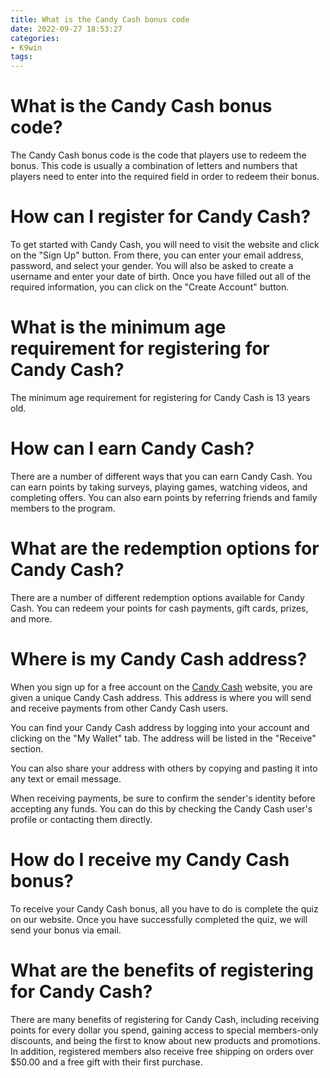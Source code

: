 ```yaml
---
title: What is the Candy Cash bonus code
date: 2022-09-27 18:53:27
categories:
- K9win
tags:
---
```



#  What is the Candy Cash bonus code?

The Candy Cash bonus code is the code that players use to redeem the bonus. This code is usually a combination of letters and numbers that players need to enter into the required field in order to redeem their bonus.

#  How can I register for Candy Cash?

To get started with Candy Cash, you will need to visit the website and click on the "Sign Up" button. From there, you can enter your email address, password, and select your gender. You will also be asked to create a username and enter your date of birth. Once you have filled out all of the required information, you can click on the "Create Account" button.

# What is the minimum age requirement for registering for Candy Cash?

The minimum age requirement for registering for Candy Cash is 13 years old.

# How can I earn Candy Cash?

There are a number of different ways that you can earn Candy Cash. You can earn points by taking surveys, playing games, watching videos, and completing offers. You can also earn points by referring friends and family members to the program.

# What are the redemption options for Candy Cash?

There are a number of different redemption options available for Candy Cash. You can redeem your points for cash payments, gift cards, prizes, and more.

#  Where is my Candy Cash address?

When you sign up for a free account on the [Candy Cash](https://www.candycash.com) website, you are given a unique Candy Cash address. This address is where you will send and receive payments from other Candy Cash users.

You can find your Candy Cash address by logging into your account and clicking on the "My Wallet" tab. The address will be listed in the "Receive" section.

You can also share your address with others by copying and pasting it into any text or email message.

When receiving payments, be sure to confirm the sender's identity before accepting any funds. You can do this by checking the Candy Cash user's profile or contacting them directly.

#  How do I receive my Candy Cash bonus?

To receive your Candy Cash bonus, all you have to do is complete the quiz on our website. Once you have successfully completed the quiz, we will send your bonus via email.

#  What are the benefits of registering for Candy Cash?

There are many benefits of registering for Candy Cash, including receiving points for every dollar you spend, gaining access to special members-only discounts, and being the first to know about new products and promotions. In addition, registered members also receive free shipping on orders over $50.00 and a free gift with their first purchase.
